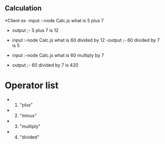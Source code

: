 
## Calculation 

*Client ex
-input :-node Calc.js what is 5 plus 7 
- output ;- 5 plus 7 is 12

- input :-node Calc.js what is  60 divided by  12 
-output ;-  60 divided by  7 is 5

- input :-node Calc.js what is  60 multiply  by  7 
- output ;-  60 divided by  7 is 420

# Operator list 
- 1) "plus"
- 2) "minus"
- 3) "multiply"
- 4) "divided"

